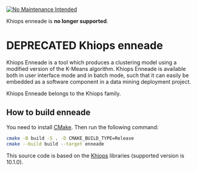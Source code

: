 [![No Maintenance Intended](http://unmaintained.tech/badge.svg)](http://unmaintained.tech/)

Khiops enneade is **no longer supported**.

# DEPRECATED Khiops enneade
 
Khiops Enneade is a tool which produces a clustering model using a modified version of the K-Means algorithm. Khiops Enneade is available both in user interface mode and in batch mode, such that it can easily be embedded as a software component in a data mining deployment project.

Khiops Enneade belongs to the Khiops family.

## How to build enneade

You need to install [CMake](https://cmake.org/). Then run the following command:
```bash
cmake -B build -S . -D CMAKE_BUILD_TYPE=Release
cmake --build build --target enneade
```

This source code is based on the [Khiops](https://github.com/KhiopsML/khiops) libraries (supported version is 10.1.0). 